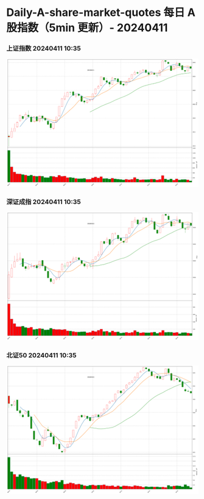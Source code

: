 
# Daily-A-share-market-quotes 每日 A 股指数（5min 更新）- 20240411

### 上证指数 20240411 10:35
![](./fig/2024/4/20240411-sh000001.png)

### 深证成指 20240411 10:35
![](./fig/2024/4/20240411-sz399001.png)

### 北证50 20240411 10:35
![](./fig/2024/4/20240411-bj899050.png)
